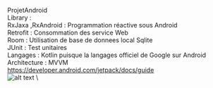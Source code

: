 ProjetAndroid \
Library : \
RxJaxa ,RxAndroid : Programmation réactive sous Android \
Retrofit : Consommation  des service Web \
Room : Utilisation de base de donnees local Sqlite \
JUnit : Test unitaires \
Langages : Kotlin puisque la langages officiel de Google sur Android \
Architecture : MVVM \
https://developer.android.com/jetpack/docs/guide \
![alt text](https://i.imgur.com/01vQhs9.jpg) \



